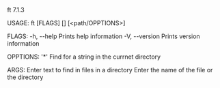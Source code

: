 ft 7.1.3

USAGE:
    ft [FLAGS] [<text>] [<path/OPPTIONS>]

FLAGS:
    -h, --help          Prints help information
    -V, --version       Prints version information

OPPTIONS:
    '*'                 Find for a string in the currnet directory

ARGS:
    <text>              Enter text to find in files in a directory
    <path>              Enter the name of the file or the directory
